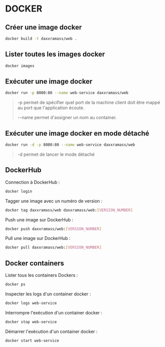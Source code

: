 # DOCKER

## Créer une image docker
```bash
docker build -t daxxramass/web .
```

## Lister toutes les images docker
```bash
docker images
```

## Exécuter une image docker
```bash
docker run -p 8080:80 --name web-service daxxramass/web
```
> -p permet de spécifier quel port de la machine client doit être
> mappé au port que l'application écoute.
>
> --name permet d'assigner un nom au container.

## Exécuter une image docker en mode détaché
```bash
docker run -d -p 8080:80 --name web-service daxxramass/web
```
> -d permet de lancer le mode détaché

## DockerHub

Connection à DockerHub :
```bash
docker login
```

Tagger une image avec un numéro de version :
```bash
docker tag daxxramass/web daxxramass/web:[VERSION_NUMBER]
```

Push une image sur DockerHub :
```bash
docker push daxxramass/web:[VERSION_NUMBER]
```

Pull une image sur DockerHub :
```bash
docker pull daxxramass/web:[VERSION_NUMBER]
```

## Docker containers

Lister tous les containers Dockers :
```bash
docker ps
```

Inspecter les logs d'un container docker :
```bash
docker logs web-service
```

Interrompre l'exécution d'un container docker :
```bash
docker stop web-service
```

Démarrer l'exécution d'un container docker :
```bash
docker start web-service
```
